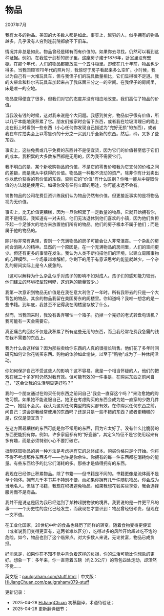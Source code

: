


# 物品

2007年7月

我有太多的物品。美国的大多数人都是如此。事实上，越穷的人，似乎拥有的物品越多。几乎没有人穷到连前院都放不下旧车。

情况并非总是如此。物品曾经是稀有而有价值的。如果你去寻找，仍然可以看到这种证据。例如，在我位于剑桥的房子里，这座房子建于1876年，卧室里没有壁橱。在那个年代，人们的物品都能放进一个五斗柜里。即使在几十年前，物品也少得多。当我回顾1970年代的照片时，我惊讶于房子看起来多么空旷。小时候，我以为自己有一大堆玩具车，但与我侄子们的玩具数量相比，它们显得微不足道。我的火柴盒和科尔吉玩具车加起来占了我床面三分之一的空间。在我侄子的房间里，床是唯一的空地。

物品变得便宜了很多，但我们对它的态度并没有相应地改变。我们高估了物品的价值。

当我没有钱的时候，这对我来说是个大问题。我感到贫穷，物品似乎很有价值，所以几乎本能地我积累了它。朋友们搬家时会留下东西，或者我在垃圾清理日的晚上走在街上时看到一些东西（小心任何你发现自己描述为"完好无损"的东西），或者我在车库拍卖会上以零售价的十分之一买到几乎全新的东西。然后，砰，又多了些东西。

事实上，这些免费或几乎免费的东西并不是便宜货，因为它们的价值甚至低于它们的成本。我积累的大多数东西都是无用的，因为我不需要它们。

我不明白的是，某个新收购物品的价值，不是它的零售价和我为它支付的价格之间的差额，而是我从中获得的价值。物品是一种极不流动的资产。除非你有计划卖出你以低价获得的有价值的东西，否则它的"价值"有什么区别？你唯一能从中提取价值的方法就是使用它。如果你没有任何立即的用途，你可能永远不会有。

销售物品的公司花费巨资训练我们认为物品仍然有价值。但更接近事实的是将物品视为无价值。

事实上，比无价值更糟糕，因为一旦你积累了一定数量的物品，它就开始拥有你，而不是相反。我知道有一对夫妇，他们无法退休到他们喜欢的小镇，因为他们负担不起一个足够大的地方来放置他们所有的物品。他们的房子根本不属于他们；而是属于他的物品的。

除非你非常有条理，否则一个充满物品的房子可能会让人非常沮丧。一个杂乱的房间会消耗人的精神。显然的一个原因是，在一个充满物品的房间里，人们的空间更少。但还有更多的事情在发生。我认为人类不断扫描他们的环境，以建立周围事物的心理模型。一个场景越难解析，你剩下的用于有意识思考的能量就越少。一个杂乱的房间实际上是令人疲惫的。

（这可以解释为什么杂乱似乎对孩子的影响不如对成人。孩子们的感知能力较弱。他们建立的环境模型较粗糙，这消耗的能量较少。）

我第一次意识到物品无价值是在我在意大利住了一年时。所有我带去的只是一个大背包的物品。其余的物品我留在美国房东的阁楼里。你知道吗？我唯一想念的是一些书籍。到年底，我甚至不记得我在阁楼里存放了什么。

然而，当我回来时，我没有丢弃哪怕一个箱子。扔掉一个完好的老式转盘电话机？我可能有一天会需要它。

真正痛苦的回忆不仅是我积累了所有这些无用的东西，而且我经常花费我急需的钱在我不需要的东西上。

我为什么会这样做？因为那些卖给你东西的人真的很擅长销售。他们花了多年时间研究如何让你花钱买东西。购物的体验如此愉快，以至于"购物"成为了一种休闲活动。

你如何保护自己不受这些人的影响？这不容易。我是一个相当怀疑的人，他们的把戏在我三十多岁时仍然对我有效。但可能有效的一件事是，在购买东西之前问自己，"这会让我的生活明显更好吗？"

我的一个朋友通过在购买任何东西之前问自己"我会一直穿这个吗？"来治愈她的购物习惯。如果她不能说服自己，她正在考虑购买的东西会成为她一直穿的少数几件之一，她就不会买。我认为这对任何类型的购买都有效。在你购买任何东西之前，问自己：这会是我经常使用的东西吗？还是只是一些不错的东西？或者更糟糕的是，仅仅是便宜货？

在这方面最糟糕的东西可能是你不常用的东西，因为它太好了。没有什么比脆弱的东西更能拥有你。例如，许多家庭都有的"好瓷器"，其定义特征不是它使用起来有多有趣，而是必须特别小心不要打破它。

抵制获取物品的另一种方法是考虑拥有它的总体成本。购买价格只是个开始。你将不得不考虑那件东西多年——也许是你余生。你拥有的每一件东西都在消耗你的能量。有些东西给予的比它们消耗的多。那些才是值得拥有的东西。

我现在已经停止积累物品。除了书籍——但书籍是不同的。书籍更像是流体而不是单个物体。拥有几千本书并不特别不便，而如果你拥有几千件随机物品，你会成为当地名人。但除了书籍，我现在积极避免物品。如果我想花钱买些享受，我会选择服务而不是商品。

我并不是说这是因为我已经达到了某种超脱物欲的境界。我要说的是一件更平凡的事——一个历史性的变化已经发生，而我现在才意识到：​物品曾经很珍贵，但现在一文不值。

在工业化国家，20世纪中叶的食品也经历了同样的转变。随着食物变得更便宜（或者说我们变得更富有，这两者难以区分），吃得过多的风险开始超过吃不饱的危险。如今，物品也到了这个临界点。对大多数人来说，无论贫富，​物品已成负担。

好消息是，如果你在不知不觉中背负着这样的负担，你的生活可能比你想象的更好。想象一下：多年来，你一直背着五磅（约2.3公斤）的背包四处走动，却浑然不觉……


英文版：[paulgraham.com/stuff.html](https://paulgraham.com/stuff.html)｜中文版：[HiJiangChuan.com/paulgraham/079-stuff](https://hijiangchuan.com/paulgraham/079-stuff)



更新记录：
- 2025-04-28 [HiJiangChuan](https://hijiangchuan.com) 初稿翻译，术语待验证； 
- 2025-04-28 更新翻译细节；
